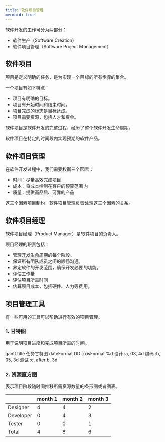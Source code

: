 ```yaml
---
title: 软件项目管理
mermaid: true
---
```


软件开发的工作可分为两部分：

- 软件生产（Software Creation）
- 软件项目管理（Software Project Management）

## 软件项目

项目是定义明确的任务，是为实现一个目标的所有步骤的集合。

一个项目有如下特点：

- 项目有明确的目标。
- 项目有开始时间和结束时间。
- 项目完成的标志是目标达成。
- 项目需要资源，包括人才和资金。

软件项目是软件开发的完整过程，经历了整个软件开发生命周期。

软件项目在特定的时间段内实现预期的软件产品。

## 软件项目管理

在软件开发过程中，我们需要权衡三个因素：

- 时间：尽量高效完成项目
- 成本：将成本控制在客户的预算范围内
- 质量：提供高品质、可靠的产品

这三个因素项目制约，软件项目管理负责处理这三个因素的关系。

## 软件项目经理

软件项目经理（Product Manager）是软件项目的负责人。

项目经理的职责包括：

- 管理[开发生命周期](/se/life-cycle)的每个阶段。
- 保证所有团队成员之间的顺畅沟通。
- 界定软件的开发范围，确保开发必要的功能。
- 评估工作量
- 评估项目所需时间
- 估算项目成本，包括硬件、人力等费用。

## 项目管理工具

有一些可用的工具可以帮助进行有效的项目管理。

### 1. 甘特图

用于说明项目进度和完成项目所需的时间。

<div class="mermaid">
gantt
    title 任务甘特图
    dateFormat DD
    axisFormat %d
    设计 :a, 03, 4d
    编码 :b, 05, 3d
    测试 :c, after b, 3d
</div>

### 2. 资源直方图

表示项目阶段随时间推移所需资源数量的条形图或者图表。

|           | month 1   | month 2 | month 3 | 
| --------- | --------- | ------- | ------- |
| Designer  | 4         | 4       | 2       | 
| Developer | 0         | 4       | 3       | 
| Tester    | 0         | 0       | 1       |
| Total     | 4         | 8       | 6       |